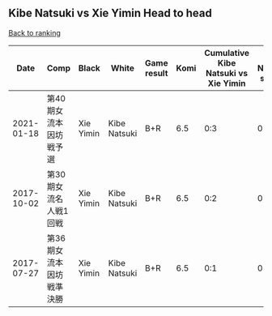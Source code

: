 ## Kibe Natsuki vs Xie Yimin Head to head

[Back to ranking](../../index.md)




| **Date** | **Comp** | **Black** | **White** | **Game result** | **Komi** | **Cumulative Kibe Natsuki vs Xie Yimin** | **Kibe Natsuki streak** | **Xie Yimin streak** | 
| --- | --- | --- | --- | --- | --- | --- | --- | --- |
| 2021-01-18 | 第40期女流本因坊戦予選  | Xie Yimin | Kibe Natsuki | B+R | 6.5 | 0:3 | 0 | 3 | 
| 2017-10-02 | 第30期女流名人戦1回戦 | Xie Yimin | Kibe Natsuki | B+R | 6.5 | 0:2 | 0 | 2 | 
| 2017-07-27 | 第36期女流本因坊戦準決勝 | Xie Yimin | Kibe Natsuki | B+R | 6.5 | 0:1 | 0 | 1 |




